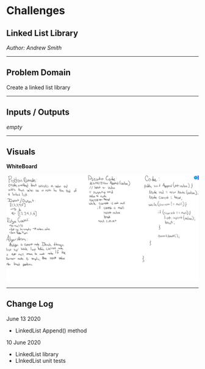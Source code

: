 # Challenges

## Linked List Library

*Author: Andrew Smith*

---
## Problem Domain

Create a linked list library

---
## Inputs / Outputs

*empty*

---
## Visuals

**WhiteBoard**

![whiteboard image](./assets/whiteboard.jpg)

---
## Change Log

June 13 2020
* LinkedList Append() method

10 June 2020
  * LinkedList library
  * LInkedList unit tests
